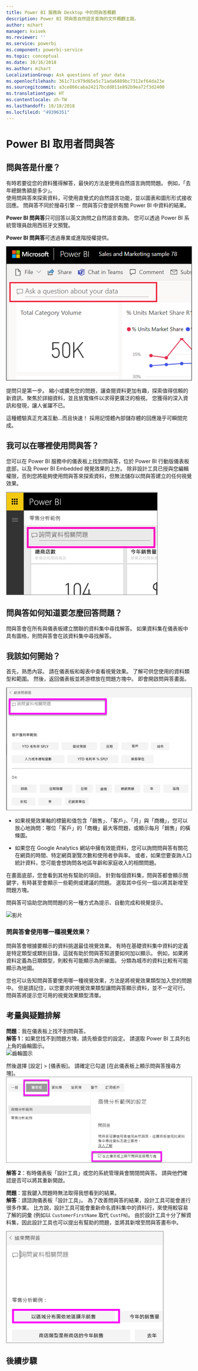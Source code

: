 ```yaml
---
title: Power BI 服務與 Desktop 中的問與答概觀
description: Power BI 問與答自然語言查詢的文件概觀主題。
author: mihart
manager: kvivek
ms.reviewer: ''
ms.service: powerbi
ms.component: powerbi-service
ms.topic: conceptual
ms.date: 10/16/2018
ms.author: mihart
LocalizationGroup: Ask questions of your data
ms.openlocfilehash: 361c71c979d65e5c71ada6889bc7312ef64da23e
ms.sourcegitcommit: a3ce866caba24217bcdd011e892b9ea72f3d2400
ms.translationtype: HT
ms.contentlocale: zh-TW
ms.lasthandoff: 10/18/2018
ms.locfileid: "49396351"
---
```

# <a name="qa-for-power-bi-consumers"></a>Power BI **取用者**問與答
## <a name="what-is-qa"></a>問與答是什麼？
有時若要從您的資料獲得解答，最快的方法是使用自然語言詢問問題。 例如，「去年總銷售額是多少」。  
使用問與答來探索資料，可使用直覺式的自然語言功能，並以圖表和圖形形式接收回應。 問與答不同於搜尋引擎 -- 問與答只會提供有關 Power BI 中資料的結果。

**Power BI 問與答**只可回答以英文詢問之自然語言查詢。 您可以透過 Power BI 系統管理員啟用西班牙文預覽。

**Power BI 問與答**可透過專業或進階授權提供。 
>

![問與答建立的矩形式樹狀結構圖](media/end-user-q-and-a/power-bi-qna.png)

提問只是第一步。  縮小或擴充您的問題，讓查閱資料更加有趣，探索值得信賴的新資訊、聚焦於詳細資料，並且放寬條件以求得更廣泛的檢視。 您獲得的深入資訊和發現，讓人雀躍不已。

這種體驗真正充滿互動...而且快速！ 採用記憶體內部儲存體的回應幾乎可瞬間完成。

## <a name="where-can-i-use-qa"></a>我可以在哪裡使用問與答？
您可以在 Power BI 服務中的儀表板上找到問與答，位於 Power BI 行動版儀表板底部，以及 Power BI Embedded 視覺效果的上方。 除非設計工具已授與您編輯權限，否則您將能夠使用問與答來探索資料，但無法儲存以問與答建立的任何視覺效果。

![問題方塊](media/end-user-q-and-a/powerbi-qna.png)

## <a name="how-does-qa-know-how-to-answer-questions"></a>問與答如何知道要怎麼回答問題？
問與答會在所有與儀表板建立關聯的資料集中尋找解答。 如果資料集在儀表板中具有圖格，則問與答會在該資料集中尋找解答。 

## <a name="how-do-i-start"></a>我該如何開始？
首先，熟悉內容。 請在儀表板和報表中查看視覺效果。 了解可供您使用的資料類型和範圍。 然後，返回儀表板並將游標放在問題方塊中。 即會開啟問與答畫面。

![問與答畫面](media/end-user-q-and-a/power-bi-qna-screen.png) 

* 如果視覺效果軸的標籤和值包含「銷售」、「客戶」、「月」與「商機」，您可以放心地詢問：哪位「客戶」的「商機」最大等問題，或顯示每月「銷售」的橫條圖。

* 如果您在 Google Analytics 網站中擁有效能資料，您可以詢問問與答有關花在網頁的時間、特定網頁瀏覽次數和使用者參與率。 或者，如果您要查詢人口統計資料，您可能會想詢問各地區年齡和家庭收入的相關問題。

在畫面底部，您會看到其他有幫助的項目。 針對每個資料集，問與答都會顯示關鍵字，有時甚至會顯示一些範例或建議的問題。 選取其中任何一個以將其新增至問題方塊。 

問與答可協助您詢問問題的另一種方式為提示、自動完成和視覺提示。 

![影片](media/end-user-q-and-a/qa.gif) 


### <a name="which-visualization-does-qa-use"></a>問與答會使用哪一種視覺效果？
問與答會根據要顯示的資料挑選最佳視覺效果。 有時在基礎資料集中資料的定義是特定類型或類別目錄，這就有助於問與答知道要如何加以顯示。 例如，如果將資料定義為日期類型，則較有可能顯示為折線圖。 分類為城市的資料比較有可能顯示為地圖。

您也可以告知問與答要使用哪一種視覺效果，方法是將視覺效果類型加入您的問題中。 但是請記住，以您要求的視覺效果類型讓問與答顯示資料，並不一定可行。 問與答將提示您可用的視覺效果類型清單。

## <a name="considerations-and-troubleshooting"></a>考量與疑難排解
**問題**：我在儀表板上找不到問與答。    
**解答 1**：如果您找不到問題方塊，請先檢查您的設定。 請選取 Power BI 工具列右上角的齒輪圖示。   
![齒輪圖示](media/end-user-q-and-a/power-bi-settings.png)

然後選擇 [設定] > [儀表板]。 請確定已勾選 [在此儀表板上顯示問與答搜尋方塊]。
![儀表板的問與答設定](media/end-user-q-and-a/power-bi-turn-on.png)  


**解答 2**：有時儀表板「設計工具」或您的系統管理員會關閉問與答。 請與他們確認是否可以將其重新開啟。   

**問題**：當我鍵入問題時無法取得我想看到的結果。    
**解答**：請諮詢儀表板「設計工具」。 為了改善問與答的結果，設計工具可能會進行很多作業。 比方說，設計工具可能會重新命名資料集中的資料行，來使用較容易了解的詞彙 (例如以 `CustomerFirstName` 取代 `CustFN`)。 由於設計工具十分了解資料集，因此設計工具也可以提出有幫助的問題，並將其新增至問與答畫布中。

![精選問題概述](media/end-user-q-and-a/power-bi-featured-q.png)

## <a name="next-steps"></a>後續步驟

